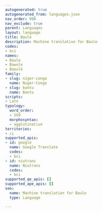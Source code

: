 ```yaml
---
autogenerated: true
autogenerated_from: languages.json
nav_order: 998
nav_exclude: true
parent: Languages
layout: language
title: Baule
description: Machine translation for Baule
codes:
- bci
names:
- Baule
- Bawule
- Baoulé
family:
- slug: niger-congo
  name: Niger-Congo
- slug: bantu
  name: Bantu
scripts:
- Latn
typology:
  word_order:
  - SVO
  morphosyntax:
  - agglutinative
territories:
- ci
supported_apis:
- id: google
  name: Google Translate
  codes:
  - bci
- id: niutrans
  name: Niutrans
  codes:
  - bci
supported_qe_apis: []
supported_ape_apis: []
seo:
  name: Machine translation for Baule
  type: Language

---
```


